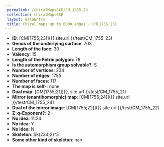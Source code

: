 ```yaml
--- 
 permalink: /chiralMaps6kE/CM_1755_23 
 collection: chiralMaps6kE
 layout: dataEntry
 title: Chiral maps up to 6000 edges - CM[1755;23]
---
```


- **ID**: [CM[1755;23]]({{ site.url }}/test/CM_1755_23)
- **Genus of the underlying surface**: 703
- **Length of the face**: 30
- **Valency**: 15
- **Length of the Petrie polygon**: 78
- **Is the automorphism group solvable?**: S
- **Number of vertices**: 234
- **Number of edges**: 1755
- **Number of faces**: 117
- **The map is self-**: none
- **Dual map**: [CM[1755;21]]({{ site.url }}/test/CM_1755_21)
- **Mirror (enantihomorphic) map**: [CM[1755;24]]({{ site.url }}/test/CM_1755_24)
- **Dual of the mirror image**: [CM[1755;22]]({{ site.url }}/test/CM_1755_22)
- **Z_q-Exponent?**: 2
- **No idea**:  11:24
- **No idea**: Y
- **No idea**: N
- **Skeleton**: Sk(234;2)^5
- **Some other kind of skeleton**: nan
